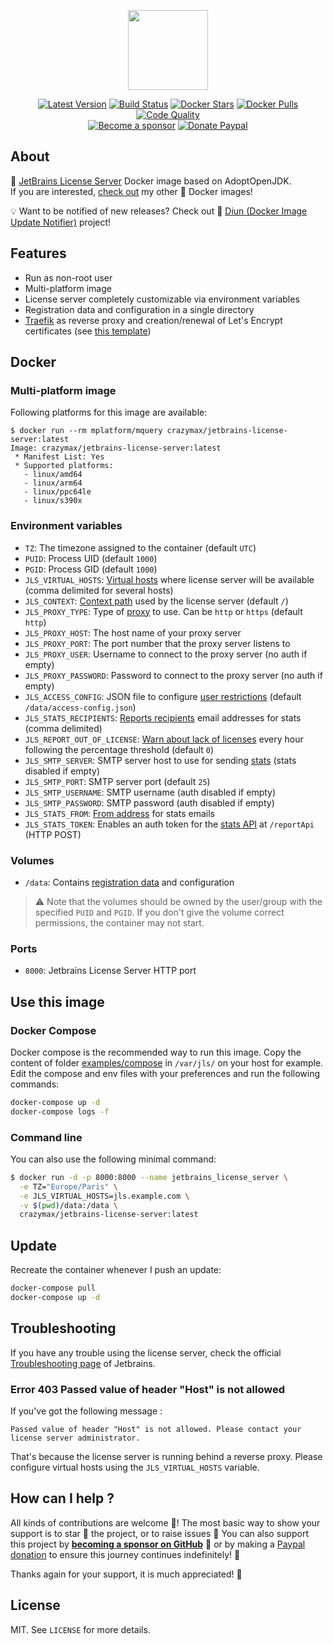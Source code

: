 <p align="center"><a href="https://github.com/crazy-max/docker-jetbrains-license-server" target="_blank"><img height="128" src="https://raw.githubusercontent.com/crazy-max/docker-jetbrains-license-server/master/.res/docker-jetbrains-license-server.jpg"></a></p>

<p align="center">
  <a href="https://hub.docker.com/r/crazymax/jetbrains-license-server/tags?page=1&ordering=last_updated"><img src="https://img.shields.io/github/v/tag/crazy-max/docker-jetbrains-license-server?label=version&style=flat-square" alt="Latest Version"></a>
  <a href="https://github.com/crazy-max/docker-jetbrains-license-server/actions?workflow=build"><img src="https://github.com/crazy-max/docker-jetbrains-license-server/workflows/build/badge.svg" alt="Build Status"></a>
  <a href="https://hub.docker.com/r/crazymax/jetbrains-license-server/"><img src="https://img.shields.io/docker/stars/crazymax/jetbrains-license-server.svg?style=flat-square" alt="Docker Stars"></a>
  <a href="https://hub.docker.com/r/crazymax/jetbrains-license-server/"><img src="https://img.shields.io/docker/pulls/crazymax/jetbrains-license-server.svg?style=flat-square" alt="Docker Pulls"></a>
  <a href="https://www.codacy.com/app/crazy-max/docker-jetbrains-license-server"><img src="https://img.shields.io/codacy/grade/eb420bc3e6ed49ff97cc261602228efa.svg?style=flat-square" alt="Code Quality"></a>
  <br /><a href="https://github.com/sponsors/crazy-max"><img src="https://img.shields.io/badge/sponsor-crazy--max-181717.svg?logo=github&style=flat-square" alt="Become a sponsor"></a>
  <a href="https://www.paypal.me/crazyws"><img src="https://img.shields.io/badge/donate-paypal-00457c.svg?logo=paypal&style=flat-square" alt="Donate Paypal"></a>
</p>

## About

🐳 [JetBrains License Server](https://www.jetbrains.com/help/license_server/getting_started.html) Docker image based on AdoptOpenJDK.<br />
If you are interested, [check out](https://hub.docker.com/r/crazymax/) my other 🐳 Docker images!

💡 Want to be notified of new releases? Check out 🔔 [Diun (Docker Image Update Notifier)](https://github.com/crazy-max/diun) project!

## Features

* Run as non-root user
* Multi-platform image
* License server completely customizable via environment variables
* Registration data and configuration in a single directory
* [Traefik](https://github.com/containous/traefik-library-image) as reverse proxy and creation/renewal of Let's Encrypt certificates (see [this template](examples/traefik))

## Docker

### Multi-platform image

Following platforms for this image are available:

```
$ docker run --rm mplatform/mquery crazymax/jetbrains-license-server:latest
Image: crazymax/jetbrains-license-server:latest
 * Manifest List: Yes
 * Supported platforms:
   - linux/amd64
   - linux/arm64
   - linux/ppc64le
   - linux/s390x
```

### Environment variables

* `TZ`: The timezone assigned to the container (default `UTC`)
* `PUID`: Process UID (default `1000`)
* `PGID`: Process GID (default `1000`)
* `JLS_VIRTUAL_HOSTS`: [Virtual hosts](https://www.jetbrains.com/help/license_server/setting_host_and_port.html#d1010e63) where license server will be available (comma delimited for several hosts)
* `JLS_CONTEXT`:  [Context path](https://www.jetbrains.com/help/license_server/setting_host_and_port.html#d1010e63) used by the license server (default `/`)
* `JLS_PROXY_TYPE`: Type of [proxy](https://www.jetbrains.com/help/license_server/configuring_proxy_settings.html) to use. Can be `http` or `https` (default `http`)
* `JLS_PROXY_HOST`: The host name of your proxy server
* `JLS_PROXY_PORT`: The port number that the proxy server listens to
* `JLS_PROXY_USER`: Username to connect to the proxy server (no auth if empty)
* `JLS_PROXY_PASSWORD`: Password to connect to the proxy server (no auth if empty)
* `JLS_ACCESS_CONFIG`: JSON file to configure [user restrictions](https://www.jetbrains.com/help/license_server/configuring_user_restrictions.html) (default `/data/access-config.json`)
* `JLS_STATS_RECIPIENTS`: [Reports recipients](https://www.jetbrains.com/help/license_server/detailed_server_usage_statistics.html#d461e40) email addresses for stats (comma delimited)
* `JLS_REPORT_OUT_OF_LICENSE`: [Warn about lack of licenses](https://www.jetbrains.com/help/license_server/detailed_server_usage_statistics.html#d461e40) every hour following the percentage threshold (default `0`)
* `JLS_SMTP_SERVER`: SMTP server host to use for sending [stats](https://www.jetbrains.com/help/license_server/detailed_server_usage_statistics.html) (stats disabled if empty)
* `JLS_SMTP_PORT`: SMTP server port (default `25`)
* `JLS_SMTP_USERNAME`: SMTP username (auth disabled if empty)
* `JLS_SMTP_PASSWORD`: SMTP password (auth disabled if empty)
* `JLS_STATS_FROM`: [From address](https://www.jetbrains.com/help/license_server/detailed_server_usage_statistics.html#d461e40) for stats emails
* `JLS_STATS_TOKEN`: Enables an auth token for the [stats API](https://www.jetbrains.com/help/license_server/detailed_server_usage_statistics.html#d461e312) at `/reportApi` (HTTP POST)

### Volumes

* `/data`: Contains [registration data](https://www.jetbrains.com/help/license_server/migrate.html) and configuration

> :warning: Note that the volumes should be owned by the user/group with the specified `PUID` and `PGID`. If you don't give the volume correct permissions, the container may not start.

### Ports

* `8000`: Jetbrains License Server HTTP port

## Use this image

### Docker Compose

Docker compose is the recommended way to run this image. Copy the content of folder [examples/compose](examples/compose) in `/var/jls/` on your host for example. Edit the compose and env files with your preferences and run the following commands:

```bash
docker-compose up -d
docker-compose logs -f
```

### Command line

You can also use the following minimal command:

```bash
$ docker run -d -p 8000:8000 --name jetbrains_license_server \
  -e TZ="Europe/Paris" \
  -e JLS_VIRTUAL_HOSTS=jls.example.com \
  -v $(pwd)/data:/data \
  crazymax/jetbrains-license-server:latest
```

## Update

Recreate the container whenever I push an update:

```bash
docker-compose pull
docker-compose up -d
```

## Troubleshooting

If you have any trouble using the license server, check the official [Troubleshooting page](https://www.jetbrains.com/help/license_server/troubleshooting.html) of Jetbrains.

### Error 403 Passed value of header "Host" is not allowed

If you've got the following message :

```
Passed value of header "Host" is not allowed. Please contact your license server administrator.
```

That's because the license server is running behind a reverse proxy. Please configure virtual hosts using the `JLS_VIRTUAL_HOSTS` variable.

## How can I help ?

All kinds of contributions are welcome :raised_hands:! The most basic way to show your support is to star :star2: the project, or to raise issues :speech_balloon: You can also support this project by [**becoming a sponsor on GitHub**](https://github.com/sponsors/crazy-max) :clap: or by making a [Paypal donation](https://www.paypal.me/crazyws) to ensure this journey continues indefinitely! :rocket:

Thanks again for your support, it is much appreciated! :pray:

## License

MIT. See `LICENSE` for more details.

